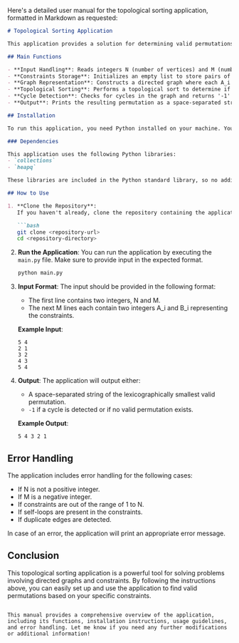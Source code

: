 Here's a detailed user manual for the topological sorting application, formatted in Markdown as requested:

```markdown
# Topological Sorting Application

This application provides a solution for determining valid permutations of integers based on given constraints using topological sorting. It reads integers and constraints, constructs a directed graph, and outputs the lexicographically smallest valid permutation or indicates if a cycle exists.

## Main Functions

- **Input Handling**: Reads integers N (number of vertices) and M (number of constraints) from standard input.
- **Constraints Storage**: Initializes an empty list to store pairs of constraints (A_i, B_i).
- **Graph Representation**: Constructs a directed graph where each A_i points to B_i based on the constraints.
- **Topological Sorting**: Performs a topological sort to determine if a valid permutation exists.
- **Cycle Detection**: Checks for cycles in the graph and returns '-1' if detected.
- **Output**: Prints the resulting permutation as a space-separated string or an error message if no valid permutation exists.

## Installation

To run this application, you need Python installed on your machine. You can download Python from [python.org](https://www.python.org/downloads/).

### Dependencies

This application uses the following Python libraries:
- `collections`
- `heapq`

These libraries are included in the Python standard library, so no additional installation is required.

## How to Use

1. **Clone the Repository**: 
   If you haven't already, clone the repository containing the application files.

   ```bash
   git clone <repository-url>
   cd <repository-directory>
   ```

2. **Run the Application**:
   You can run the application by executing the `main.py` file. Make sure to provide input in the expected format.

   ```bash
   python main.py
   ```

3. **Input Format**:
   The input should be provided in the following format:
   - The first line contains two integers, N and M.
   - The next M lines each contain two integers A_i and B_i representing the constraints.

   **Example Input**:
   ```
   5 4
   2 1
   3 2
   4 3
   5 4
   ```

4. **Output**:
   The application will output either:
   - A space-separated string of the lexicographically smallest valid permutation.
   - `-1` if a cycle is detected or if no valid permutation exists.

   **Example Output**:
   ```
   5 4 3 2 1
   ```

## Error Handling

The application includes error handling for the following cases:
- If N is not a positive integer.
- If M is a negative integer.
- If constraints are out of the range of 1 to N.
- If self-loops are present in the constraints.
- If duplicate edges are detected.

In case of an error, the application will print an appropriate error message.

## Conclusion

This topological sorting application is a powerful tool for solving problems involving directed graphs and constraints. By following the instructions above, you can easily set up and use the application to find valid permutations based on your specific constraints.
```

This manual provides a comprehensive overview of the application, including its functions, installation instructions, usage guidelines, and error handling. Let me know if you need any further modifications or additional information!
